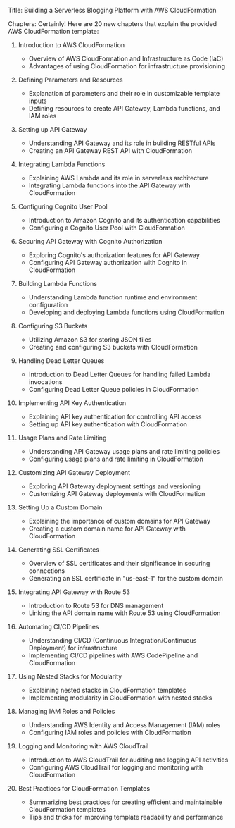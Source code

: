 Title: Building a Serverless Blogging Platform with AWS CloudFormation

Chapters:
Certainly! Here are 20 new chapters that explain the provided AWS CloudFormation template:

1. Introduction to AWS CloudFormation
   - Overview of AWS CloudFormation and Infrastructure as Code (IaC)
   - Advantages of using CloudFormation for infrastructure provisioning

2. Defining Parameters and Resources
   - Explanation of parameters and their role in customizable template inputs
   - Defining resources to create API Gateway, Lambda functions, and IAM roles

3. Setting up API Gateway
   - Understanding API Gateway and its role in building RESTful APIs
   - Creating an API Gateway REST API with CloudFormation

4. Integrating Lambda Functions
   - Explaining AWS Lambda and its role in serverless architecture
   - Integrating Lambda functions into the API Gateway with CloudFormation

5. Configuring Cognito User Pool
   - Introduction to Amazon Cognito and its authentication capabilities
   - Configuring a Cognito User Pool with CloudFormation

6. Securing API Gateway with Cognito Authorization
   - Exploring Cognito's authorization features for API Gateway
   - Configuring API Gateway authorization with Cognito in CloudFormation

7. Building Lambda Functions
   - Understanding Lambda function runtime and environment configuration
   - Developing and deploying Lambda functions using CloudFormation

8. Configuring S3 Buckets
   - Utilizing Amazon S3 for storing JSON files
   - Creating and configuring S3 buckets with CloudFormation

9. Handling Dead Letter Queues
   - Introduction to Dead Letter Queues for handling failed Lambda invocations
   - Configuring Dead Letter Queue policies in CloudFormation

10. Implementing API Key Authentication
    - Explaining API key authentication for controlling API access
    - Setting up API key authentication with CloudFormation

11. Usage Plans and Rate Limiting
    - Understanding API Gateway usage plans and rate limiting policies
    - Configuring usage plans and rate limiting in CloudFormation

12. Customizing API Gateway Deployment
    - Exploring API Gateway deployment settings and versioning
    - Customizing API Gateway deployments with CloudFormation

13. Setting Up a Custom Domain
    - Explaining the importance of custom domains for API Gateway
    - Creating a custom domain name for API Gateway with CloudFormation

14. Generating SSL Certificates
    - Overview of SSL certificates and their significance in securing connections
    - Generating an SSL certificate in "us-east-1" for the custom domain

15. Integrating API Gateway with Route 53
    - Introduction to Route 53 for DNS management
    - Linking the API domain name with Route 53 using CloudFormation

16. Automating CI/CD Pipelines
    - Understanding CI/CD (Continuous Integration/Continuous Deployment) for infrastructure
    - Implementing CI/CD pipelines with AWS CodePipeline and CloudFormation

17. Using Nested Stacks for Modularity
    - Explaining nested stacks in CloudFormation templates
    - Implementing modularity in CloudFormation with nested stacks

18. Managing IAM Roles and Policies
    - Understanding AWS Identity and Access Management (IAM) roles
    - Configuring IAM roles and policies with CloudFormation

19. Logging and Monitoring with AWS CloudTrail
    - Introduction to AWS CloudTrail for auditing and logging API activities
    - Configuring AWS CloudTrail for logging and monitoring with CloudFormation

20. Best Practices for CloudFormation Templates
    - Summarizing best practices for creating efficient and maintainable CloudFormation templates
    - Tips and tricks for improving template readability and performance